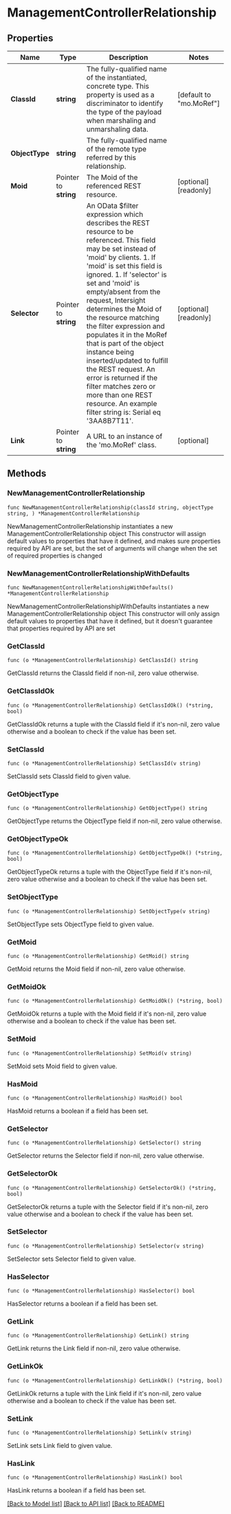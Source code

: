 # ManagementControllerRelationship

## Properties

Name | Type | Description | Notes
------------ | ------------- | ------------- | -------------
**ClassId** | **string** | The fully-qualified name of the instantiated, concrete type. This property is used as a discriminator to identify the type of the payload when marshaling and unmarshaling data. | [default to "mo.MoRef"]
**ObjectType** | **string** | The fully-qualified name of the remote type referred by this relationship. | 
**Moid** | Pointer to **string** | The Moid of the referenced REST resource. | [optional] [readonly] 
**Selector** | Pointer to **string** | An OData $filter expression which describes the REST resource to be referenced. This field may be set instead of &#39;moid&#39; by clients. 1. If &#39;moid&#39; is set this field is ignored. 1. If &#39;selector&#39; is set and &#39;moid&#39; is empty/absent from the request, Intersight determines the Moid of the resource matching the filter expression and populates it in the MoRef that is part of the object instance being inserted/updated to fulfill the REST request. An error is returned if the filter matches zero or more than one REST resource. An example filter string is: Serial eq &#39;3AA8B7T11&#39;. | [optional] [readonly] 
**Link** | Pointer to **string** | A URL to an instance of the &#39;mo.MoRef&#39; class. | [optional] 

## Methods

### NewManagementControllerRelationship

`func NewManagementControllerRelationship(classId string, objectType string, ) *ManagementControllerRelationship`

NewManagementControllerRelationship instantiates a new ManagementControllerRelationship object
This constructor will assign default values to properties that have it defined,
and makes sure properties required by API are set, but the set of arguments
will change when the set of required properties is changed

### NewManagementControllerRelationshipWithDefaults

`func NewManagementControllerRelationshipWithDefaults() *ManagementControllerRelationship`

NewManagementControllerRelationshipWithDefaults instantiates a new ManagementControllerRelationship object
This constructor will only assign default values to properties that have it defined,
but it doesn't guarantee that properties required by API are set

### GetClassId

`func (o *ManagementControllerRelationship) GetClassId() string`

GetClassId returns the ClassId field if non-nil, zero value otherwise.

### GetClassIdOk

`func (o *ManagementControllerRelationship) GetClassIdOk() (*string, bool)`

GetClassIdOk returns a tuple with the ClassId field if it's non-nil, zero value otherwise
and a boolean to check if the value has been set.

### SetClassId

`func (o *ManagementControllerRelationship) SetClassId(v string)`

SetClassId sets ClassId field to given value.


### GetObjectType

`func (o *ManagementControllerRelationship) GetObjectType() string`

GetObjectType returns the ObjectType field if non-nil, zero value otherwise.

### GetObjectTypeOk

`func (o *ManagementControllerRelationship) GetObjectTypeOk() (*string, bool)`

GetObjectTypeOk returns a tuple with the ObjectType field if it's non-nil, zero value otherwise
and a boolean to check if the value has been set.

### SetObjectType

`func (o *ManagementControllerRelationship) SetObjectType(v string)`

SetObjectType sets ObjectType field to given value.


### GetMoid

`func (o *ManagementControllerRelationship) GetMoid() string`

GetMoid returns the Moid field if non-nil, zero value otherwise.

### GetMoidOk

`func (o *ManagementControllerRelationship) GetMoidOk() (*string, bool)`

GetMoidOk returns a tuple with the Moid field if it's non-nil, zero value otherwise
and a boolean to check if the value has been set.

### SetMoid

`func (o *ManagementControllerRelationship) SetMoid(v string)`

SetMoid sets Moid field to given value.

### HasMoid

`func (o *ManagementControllerRelationship) HasMoid() bool`

HasMoid returns a boolean if a field has been set.

### GetSelector

`func (o *ManagementControllerRelationship) GetSelector() string`

GetSelector returns the Selector field if non-nil, zero value otherwise.

### GetSelectorOk

`func (o *ManagementControllerRelationship) GetSelectorOk() (*string, bool)`

GetSelectorOk returns a tuple with the Selector field if it's non-nil, zero value otherwise
and a boolean to check if the value has been set.

### SetSelector

`func (o *ManagementControllerRelationship) SetSelector(v string)`

SetSelector sets Selector field to given value.

### HasSelector

`func (o *ManagementControllerRelationship) HasSelector() bool`

HasSelector returns a boolean if a field has been set.

### GetLink

`func (o *ManagementControllerRelationship) GetLink() string`

GetLink returns the Link field if non-nil, zero value otherwise.

### GetLinkOk

`func (o *ManagementControllerRelationship) GetLinkOk() (*string, bool)`

GetLinkOk returns a tuple with the Link field if it's non-nil, zero value otherwise
and a boolean to check if the value has been set.

### SetLink

`func (o *ManagementControllerRelationship) SetLink(v string)`

SetLink sets Link field to given value.

### HasLink

`func (o *ManagementControllerRelationship) HasLink() bool`

HasLink returns a boolean if a field has been set.


[[Back to Model list]](../README.md#documentation-for-models) [[Back to API list]](../README.md#documentation-for-api-endpoints) [[Back to README]](../README.md)



